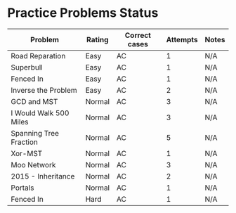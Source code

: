 # Practice Problems Status
Problem|Rating|Correct cases|Attempts|Notes
-|-|-|-|-
Road Reparation|Easy|AC|1|N/A
Superbull|Easy|AC|1|N/A
Fenced In|Easy|AC|1|N/A
Inverse the Problem|Easy|AC|2|N/A
GCD and MST|Normal|AC|3|N/A
I Would Walk 500 Miles|Normal|AC|3|N/A
Spanning Tree Fraction|Normal|AC|5|N/A
Xor-MST|Normal|AC|1|N/A
Moo Network|Normal|AC|3|N/A
2015 - Inheritance|Normal|AC|2|N/A
Portals|Normal|AC|1|N/A
Fenced In|Hard|AC|1|N/A